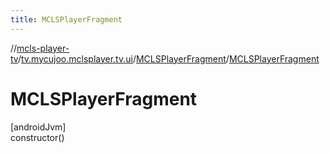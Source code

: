 ```yaml
---
title: MCLSPlayerFragment
---
```

//[mcls-player-tv](../../../index.html)/[tv.mycujoo.mclsplayer.tv.ui](../index.html)/[MCLSPlayerFragment](index.html)/[MCLSPlayerFragment](-m-c-l-s-player-fragment.html)



# MCLSPlayerFragment



[androidJvm]\
constructor()





